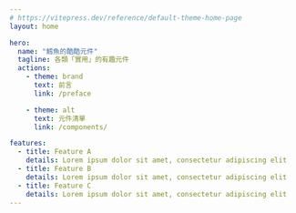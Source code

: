 ```yaml
---
# https://vitepress.dev/reference/default-theme-home-page
layout: home

hero:
  name: "鱈魚的酷酷元件"
  tagline: 各類「實用」的有趣元件
  actions:
    - theme: brand
      text: 前言
      link: /preface

    - theme: alt
      text: 元件清單
      link: /components/

features:
  - title: Feature A
    details: Lorem ipsum dolor sit amet, consectetur adipiscing elit
  - title: Feature B
    details: Lorem ipsum dolor sit amet, consectetur adipiscing elit
  - title: Feature C
    details: Lorem ipsum dolor sit amet, consectetur adipiscing elit
---
```


